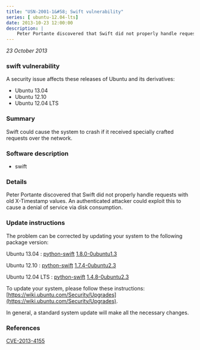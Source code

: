 ```yaml
---
title: "USN-2001-1&#58; Swift vulnerability"
series: [ ubuntu-12.04-lts]
date: 2013-10-23 12:00:00
description: |
    Peter Portante discovered that Swift did not properly handle requests with old X-Timestamp values. An authenticated attacker could exploit this to cause a denial of service via disk consumption. 
--- 
```

 
 

*23 October 2013*

### swift vulnerability

A security issue affects these releases of Ubuntu and its derivatives:

* Ubuntu 13.04
* Ubuntu 12.10
* Ubuntu 12.04 LTS

### Summary

Swift could cause the system to crash if it received specially crafted requests over the network.

### Software description

* swift 

### Details

Peter Portante discovered that Swift did not properly handle requests with old X-Timestamp values. An authenticated attacker could exploit this to cause a denial of service via disk consumption. 

### Update instructions

The problem can be corrected by updating your system to the following package version:

Ubuntu 13.04
 : [python-swift](https://launchpad.net/ubuntu/+source/swift) <span> [1.8.0-0ubuntu1.3](https://launchpad.net/ubuntu/+source/swift/1.8.0-0ubuntu1.3) </span> 

Ubuntu 12.10
 : [python-swift](https://launchpad.net/ubuntu/+source/swift) <span> [1.7.4-0ubuntu2.3](https://launchpad.net/ubuntu/+source/swift/1.7.4-0ubuntu2.3) </span> 

Ubuntu 12.04 LTS
 : [python-swift](https://launchpad.net/ubuntu/+source/swift) <span> [1.4.8-0ubuntu2.3](https://launchpad.net/ubuntu/+source/swift/1.4.8-0ubuntu2.3) </span> 

To update your system, please follow these instructions: [https://wiki.ubuntu.com/Security/Upgrades](https://wiki.ubuntu.com/Security/Upgrades).

In general, a standard system update will make all the necessary changes. 

### References

 
 [CVE-2013-4155](http://people.ubuntu.com/~ubuntu-security/cve/CVE-2013-4155)
 

